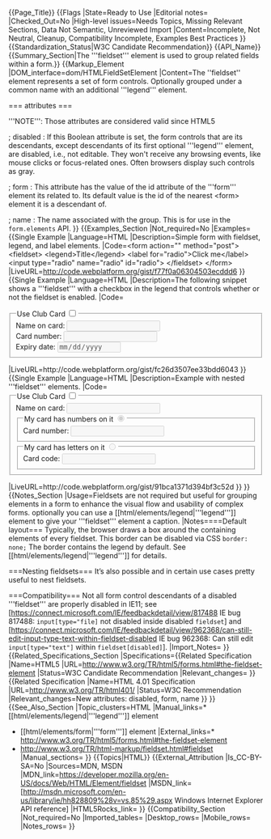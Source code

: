 {{Page_Title}}
{{Flags
|State=Ready to Use
|Editorial notes=
|Checked_Out=No
|High-level issues=Needs Topics, Missing Relevant Sections, Data Not Semantic, Unreviewed Import
|Content=Incomplete, Not Neutral, Cleanup, Compatibility Incomplete, Examples Best Practices
}}
{{Standardization_Status|W3C Candidate Recommendation}}
{{API_Name}}
{{Summary_Section|The '''fieldset''' element is used to group related fields within a form.}}
{{Markup_Element
|DOM_interface=dom/HTMLFieldSetElement
|Content=The ''fieldset'' element represents a set of form controls. Optionally grouped under a common name with an additional '''legend''' element.

=== attributes ===

'''NOTE''': Those attributes are considered valid since HTML5

; disabled : If this Boolean attribute is set, the form controls that are its descendants, except descendants of its first optional '''legend''' element, are disabled, i.e., not editable. They won't receive any browsing events, like mouse clicks or focus-related ones. Often browsers display such controls as gray.

; form : This attribute has the value of the id attribute of the '''form''' element its related to. Its default value is the id of the nearest &lt;form> element it is a descendant of.

; name : The name associated with the group. This is for use in the <code>form.elements</code> API.
}}
{{Examples_Section
|Not_required=No
|Examples={{Single Example
|Language=HTML
|Description=Simple form with fieldset, legend, and label elements.
|Code=&lt;form action="" method="post"&gt;
  &lt;fieldset&gt;
    &lt;legend&gt;Title&lt;/legend&gt;
    &lt;label for="radio"&gt;Click me&lt;/label&gt;
    &lt;input type="radio" name="radio" id="radio"&gt;
  &lt;/fieldset&gt;
&lt;/form&gt;
|LiveURL=http://code.webplatform.org/gist/f77f0a06304503ecddd6
}}{{Single Example
|Language=HTML
|Description=The following snippet shows a '''fieldset''' with a checkbox in the legend that controls whether or not the fieldset is enabled.
|Code=<form>
  <fieldset name="clubfields" disabled>
    <legend>
      <label for="club">Use Club Card</label>
      <input type="checkbox" id="club" name="club" onchange="form.clubfields.disabled = !checked">
    </legend>
    <div>
      <label for="clubname">Name on card:</label>
      <input name="clubname" type="text">
    </div>
    <div>
      <label for="clubnum">Card number:</label>
      <input name="clubnum" type="number">
    </div>
    <div>
      <label for="clubnum">Expiry date:</label>
      <input name="clubexp" type="date">
    </div>
  </fieldset>
</form>
|LiveURL=http://code.webplatform.org/gist/fc26d3507ee33bdd6043
}}{{Single Example
|Language=HTML
|Description=Example with nested '''fieldset''' elements.
|Code=<form action="">
  <fieldset name="clubfields" disabled>
    <legend>
      <label for="club">Use Club Card</label>
      <input type="checkbox" name="club" id="club" onchange="form.clubfields.disabled = !checked">
    </legend>
    <div>
      <label for="">Name on card:</label>
      <input name="clubname">
    </div>
    <fieldset name="numfields">
      <legend>
        <label for="clubtype">My card has numbers on it</label>
        <input type="radio" checked name="clubtype" id="clubtype" onchange="form.numfields.disabled = !checked">
      </legend>
      <div>
        <label for="clubnum">Card number:</label>
        <input name="clubnum" id="clubnum" type="text">
      </div>
    </fieldset>
    <fieldset name="letfields" disabled>
      <legend>
        <label>My card has letters on it</label>
        <input type="radio" name="clubtype" id="clubtype" onchange="form.letfields.disabled = !checked">
      </legend>
      <div>
        <label for="clublet">Card code:</label>
        <input name="clublet" id="clublet">
      </div>
    </fieldset>
  </fieldset>
</form>
|LiveURL=http://code.webplatform.org/gist/91bca1371d394bf3c52d
}}
}}
{{Notes_Section
|Usage=Fieldsets are not required but useful for grouping elements in a form to enhance the visual flow and usability of complex forms. optionally you can use a [[html/elements/legend|'''legend''']] element to give your '''fieldset''' element a caption.
|Notes====Default layout===
Typically, the browser draws a box around the containing elements of every fieldset. This border can be disabled via CSS <code>border: none;</code> The border contains the legend by default. See [[html/elements/legend|'''legend''']] for details.

===Nesting fieldsets===
It’s also possible and in certain use cases pretty useful to nest fieldsets.

===Compatibility===
Not all form control descendants of a disabled '''fieldset''' are properly disabled in IE11; see [https://connect.microsoft.com/IE/feedbackdetail/view/817488 IE bug 817488: <code>input[type="file]</code> not disabled inside disabled <code>fieldset</code>] and [https://connect.microsoft.com/IE/feedbackdetail/view/962368/can-still-edit-input-type-text-within-fieldset-disabled IE bug 962368: Can still edit <code>input[type="text"]</code> within <code>fieldset[disabled]</code>].
|Import_Notes=
}}
{{Related_Specifications_Section
|Specifications={{Related Specification
|Name=HTML5
|URL=http://www.w3.org/TR/html5/forms.html#the-fieldset-element
|Status=W3C Candidate Recommendation
|Relevant_changes=
}}{{Related Specification
|Name=HTML 4.01 Specification
|URL=http://www.w3.org/TR/html401/
|Status=W3C Recommendation
|Relevant_changes=New attributes: disabled, form, name
}}
}}
{{See_Also_Section
|Topic_clusters=HTML
|Manual_links=* [[html/elements/legend|'''legend''']] element
* [[html/elements/form|'''form''']] element
|External_links=* http://www.w3.org/TR/html5/forms.html#the-fieldset-element
* http://www.w3.org/TR/html-markup/fieldset.html#fieldset
|Manual_sections=
}}
{{Topics|HTML}}
{{External_Attribution
|Is_CC-BY-SA=No
|Sources=MDN, MSDN
|MDN_link=https://developer.mozilla.org/en-US/docs/Web/HTML/Element/fieldset
|MSDN_link=[http://msdn.microsoft.com/en-us/library/ie/hh828809%28v=vs.85%29.aspx Windows Internet Explorer API reference]
|HTML5Rocks_link=
}}
{{Compatibility_Section
|Not_required=No
|Imported_tables=
|Desktop_rows=
|Mobile_rows=
|Notes_rows=
}}